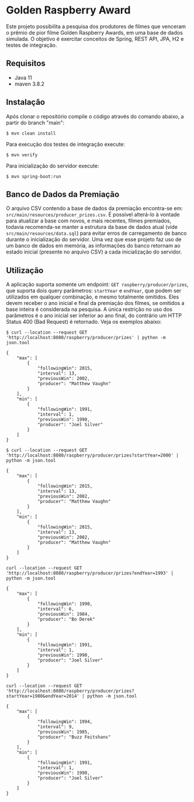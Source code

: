# Golden Raspberry Award
Este projeto possibilita a pesquisa dos produtores de filmes que venceram o prêmio de pior filme Golden Raspberry Awards, em uma base de dados simulada. O objetivo é exercitar conceitos de Spring, REST API, JPA, H2 e testes de integração.

## Requisitos
- Java 11
- maven 3.8.2

## Instalação
Após clonar o repositório compile o código através do comando abaixo, a partir do branch "main":

`$ mvn clean install`

Para execução dos testes de integração execute:

`$ mvn verify`

Para inicialização do servidor execute:

`$ mvn spring-boot:run`

## Banco de Dados da Premiação
O arquivo CSV contendo a base de dados da premiação encontra-se em: `src/main/resources/producer_prizes.csv`. É possível alterá-lo à vontade para atualizar a base com novos, e mais recentes, filmes premiados, todavia recomenda-se manter a estrutura da base de dados atual (vide `src/main/resources/data.sql`) para evitar erros de carregamento de banco durante o inicialização do servidor. Uma vez que esse projeto faz uso de um banco de dados em memória, as informações do banco retornam ao estado inicial (presente no arquivo CSV) a cada inicialização do servidor.

## Utilização
A aplicação suporta somente um endpoint: `GET raspberry/producer/prizes`, que suporta dois query parâmetros: `startYear` e `endYear`, que podem ser utilizados em qualquer combinação, e mesmo totalmente omitidos. Eles devem receber o ano inicial e final da premiação dos filmes, se omitidos a base inteira é considerada na pesquisa. A única restrição no uso dos parâmetros é o ano inicial ser inferior ao ano final, do contrário um HTTP Status 400 (Bad Request) é retornado.
Veja os exemplos  abaixo:
```
$ curl --location --request GET 'http://localhost:8080/raspberry/producer/prizes' | python -m json.tool

{
    "max": [
        {
            "followingWin": 2015,
            "interval": 13,
            "previousWin": 2002,
            "producer": "Matthew Vaughn"
        }
    ],
    "min": [
        {
            "followingWin": 1991,
            "interval": 1,
            "previousWin": 1990,
            "producer": "Joel Silver"
        }
    ]
}
```
```
$ curl --location --request GET 'http://localhost:8080/raspberry/producer/prizes?startYear=2000' | python -m json.tool

{
    "max": [
        {
            "followingWin": 2015,
            "interval": 13,
            "previousWin": 2002,
            "producer": "Matthew Vaughn"
        }
    ],
    "min": [
        {
            "followingWin": 2015,
            "interval": 13,
            "previousWin": 2002,
            "producer": "Matthew Vaughn"
        }
    ]
}
```
```
curl --location --request GET 'http://localhost:8080/raspberry/producer/prizes?endYear=1993' | python -m json.tool

{
    "max": [
        {
            "followingWin": 1990,
            "interval": 6,
            "previousWin": 1984,
            "producer": "Bo Derek"
        }
    ],
    "min": [
        {
            "followingWin": 1991,
            "interval": 1,
            "previousWin": 1990,
            "producer": "Joel Silver"
        }
    ]
}
```
```
curl --location --request GET 'http://localhost:8080/raspberry/producer/prizes?startYear=1980&endYear=2014' | python -m json.tool

{
    "max": [
        {
            "followingWin": 1994,
            "interval": 9,
            "previousWin": 1985,
            "producer": "Buzz Feitshans"
        }
    ],
    "min": [
        {
            "followingWin": 1991,
            "interval": 1,
            "previousWin": 1990,
            "producer": "Joel Silver"
        }
    ]
}
```
